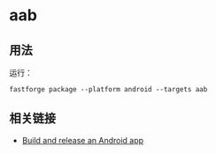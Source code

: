 # aab

## 用法

运行：

```
fastforge package --platform android --targets aab
```

## 相关链接

- [Build and release an Android app](https://docs.flutter.dev/deployment/android)
